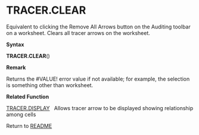 # TRACER.CLEAR

Equivalent to clicking the Remove All Arrows button on the Auditing
toolbar on a worksheet. Clears all tracer arrows on the worksheet.

**Syntax**

**TRACER.CLEAR**()

**Remark**

Returns the \#VALUE\! error value if not available; for example, the
selection is something other than worksheet.

**Related Function**

[TRACER.DISPLAY](TRACER.DISPLAY.md)&nbsp;&nbsp;&nbsp;Allows tracer arrow to be displayed
showing relationship among cells



Return to [README](README.md)


